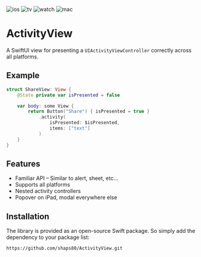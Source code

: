 ![ios](https://img.shields.io/badge/iOS-13-green)
![tv](https://img.shields.io/badge/tvOS-13-green)
![watch](https://img.shields.io/badge/watchOS-6-green)
![mac](https://img.shields.io/badge/macOS-10.15-green)

# ActivityView

A SwiftUI view for presenting a `UIActivityViewController` correctly across all platforms.

## Example

```swift
struct ShareView: View {
    @State private var isPresented = false

    var body: some View {
        return Button("Share") { isPresented = true }
            .activity(
                isPresented: $isPresented,
                items: ["text"]
            )
    }
}
```

## Features

- Familiar API – Similar to alert, sheet, etc...
- Supports all platforms
- Nested activity controllers
- Popover on iPad, modal everywhere else

## Installation

The library is provided as an open-source Swift package. So simply add the dependency to your package list:

`https://github.com/shaps80/ActivityView.git`

